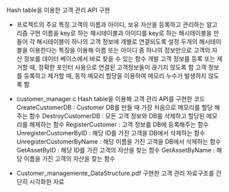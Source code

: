 Hash table을 이용한 고객 관리 API 구현

- 프로젝트의 주요 특징
고객의 이름과 아이디, 보유 자산을 등록하고 관리하는 알고리즘 구현
이름을 key로 하는 해시테이블과 아이디를 key로 하는 해시테이블을 만들어 각 해시테이블이 하나의 고객 정보에 개별로 연결되도록 설정
두개의 해시테이블을 이용한다는 특징을 이용해 이름 또는 아이디 중 하나의 정보만으로 고객의 자산 정보를 데이터 베이스에서 바로 찾을 수 있는 함수 개발
고객 정보를 등록 또는 제거할 때, 정확한 포인터 사용으로 연결된 고객정보들이 끊기지 않도록 함
고객 정보를 등록하고 제거할 때, 동적 메모리 할당을 이용하여 메모리 누수가 발생하지 않도록 함


- customer_manager.c
Hash table을 이용해 고객 관리 API를 구현한 코드
CreateCustomerDB : Customer DB를 만들 때 가장 처음으로 메모리를 할당 해주는 함수
DestroyCustomerDB : 모든 고객 정보와 DB를 삭제하고 할당된 메모리를 해제하는 함수
RegisterCustomer : 고객 정보를 DB에 등록해주는 함수
UnregisterCustomerByID : 해당 ID를 가진 고객을 DB에서 삭제하는 함수
UnregisterCustomerByName : 해당 이름을 가진 고객을 DB에서 삭제하는 함수
GetAssetByID : 해당 ID를 가진 고객의 자산을 찾는 함수
GetAssetByName :   해당 이름을 가진 고객의 자산을 찾는 함수


- Customer_managemente_DataStructure.pdf
구현한 고객 관리 자료구조를 간단히 시각화한 자료
